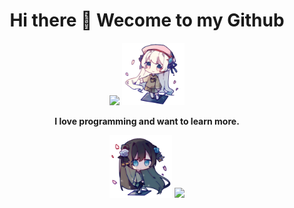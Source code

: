 <h1 align="center"> Hi there 👋 Wecome to my Github</h1>
<div align="center">

</div>
<div align="center">
<img width="500" src="https://github-readme-stats.vercel.app/api?username=melodyknit&hide_border=true&show_icons=true&count_private=true&bg_color=90,3f9eff90,f687ff90&title_color=fff&text_color=fff&icon_color=f687ff&border_radius=0">
<img src="./images/logo.png" width="100">
<p>

**I love programming and want to learn more.**
</p>
<img src="./images/left.png" width="100">
<img width="500" src="https://github-readme-stats.vercel.app/api/top-langs/?username=melodyknit&hide_border=true&layout=compact&bg_color=135,f687ff90,3f9eff90&text_color=fff&title_color=fff&border_radius=0&card_width=450">
</div>


